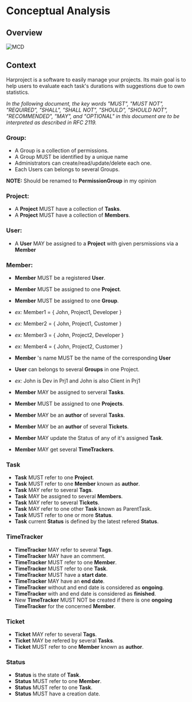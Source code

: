 # Conceptual Analysis


## Overview
![MCD](https://raw.githubusercontent.com/kkuetnet/Harproject/develop/src/Harproject/AppBundle/Resources/doc/MCD.png)

## Context
Harproject is a software to easily manage your projects. Its main goal is to help users to evaluate each task's durations with suggestions due to own statistics. 

*In the following document, the key words "MUST", "MUST NOT", "REQUIRED", "SHALL", "SHALL NOT", "SHOULD", "SHOULD NOT", "RECOMMENDED", "MAY", and "OPTIONAL" in this document are to be interpreted as described in RFC 2119.*

### Group: 
- A Group is a collection of permissions.
- A Group MUST be identified by a unique name
- Administrators can create/read/update/delete each one.
- Each Users can belongs to several Groups.

**NOTE:** Should be renamed to **PermissionGroup** in my opinion

### Project:
- A **Project** MUST have a collection of **Tasks**.
- A **Project** MUST have a collection of **Members**.

### User:
- A **User** MAY be assigned to a **Project** with given persmissions via a **Member**

### Member:
- **Member** MUST be a registered **User**.
- **Member** MUST be assigned to one **Project**.
- **Member** MUST be assigned to one  **Group**.
 - *ex:* Member1 = { John, Project1, Developer }
 - *ex:* Member2 = { John, Project1, Customer }
 - *ex:* Member3 = { John, Project2, Developer }
 - *ex:* Member4 = { John, Project2, Customer }
- **Member** 's name MUST be the name of the corresponding **User**

- **User** can belongs to several **Groups** in one Project.
 - *ex:* John is Dev in Prj1 and John is also Client in Prj1

- **Member** MAY be assigned to serveral **Tasks**.
- **Member** MUST be assigned to one **Projects**.
- **Member** MAY be an **author** of several **Tasks**.
- **Member** MAY be an **author** of several **Tickets**. 
- **Member** MAY update the Status of any of it's assigned **Task**.
- **Member** MAY get several **TimeTrackers**. 

### Task
- **Task** MUST refer to one **Project**.
- **Task** MUST refer to one **Member** known as **author**.
- **Task** MAY refer to several **Tags**.
- **Task** MAY be assigned to several **Members**.
- **Task** MAY refer to several **Tickets**.
- **Task** MAY refer to one other **Task** known as ParentTask.
- **Task** MUST refer to one or more **Status**.
- **Task** current **Status** is defined by the latest refered **Status**.

### TimeTracker
- **TimeTracker** MAY refer to several **Tags**.
- **TimeTracker** MAY have an comment.
- **TimeTracker** MUST refer to one **Member**.
- **TimeTracker** MUST refer to one **Task**.
- **TimeTracker** MUST have a **start date**.
- **TimeTracker** MAY have an **end date**.
- **TimeTracker** without and end date is considered as **ongoing**.
- **TimeTracker** with and end date is considered as **finished**.
- New **TimeTracker** MUST NOT be created if there is one **ongoing** **TimeTracker** for the concerned **Member**.

### Ticket
- **Ticket** MAY refer to several **Tags**.
- **Ticket** MAY be refered by several **Tasks**.
- **Ticket** MUST refer to one **Member** known as **author**.

### Status
- **Status** is the state of **Task**.
- **Status** MUST refer to one **Member**.
- **Status** MUST refer to one **Task**.
- **Status** MUST have a creation date.
